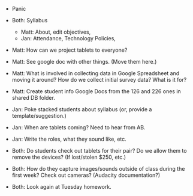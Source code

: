 * Panic

* Both: Syllabus
    * Matt: About, edit objectives, 
    * Jan: Attendance, Technology Policies, 

* Matt: How can we project tablets to everyone?

* Matt: See google doc with other things. (Move them here.)

* Matt: What is involved in collecting data in Google Spreadsheet and moving it around? How do we collect initial survey data? What is it for?

* Matt: Create student info Google Docs from the 126 and 226 ones in shared DB folder.

* Jan: Poke stacked students about syllabus (or, provide a template/suggestion.)

* Jan: When are tablets coming? Need to hear from AB.

* Jan: Write the roles, what they sound like, etc.

* Both: Do students check out tablets for their pair? Do we allow them to remove the devices? (If lost/stolen $250, etc.)  

* Both: How do they capture images/sounds outside of class during the first week? Check out cameras? (Audacity documentation?)

* Both: Look again at Tuesday homework.



